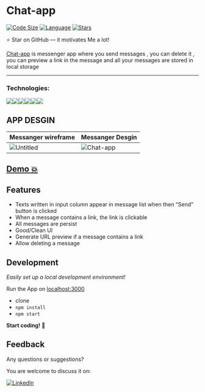 # Chat-app

[![Code Size](https://img.shields.io/github/languages/code-size/aymenouer/Chat-app)](https://img.shields.io/github/languages/top/aymenouer/Chat-app)
[![Language](https://img.shields.io/github/languages/top/aymenouer/Chat-app)](https://img.shields.io/github/languages/top/aymenouer/Chat-app)
[![Stars](https://img.shields.io/github/stars/aymenouer/Chat-app?style=social)](https://img.shields.io/github/stars/aymenouer/Chat-app?style=social)


:star: Star on GitHub — it motivates Me a lot!

[Chat-app](https://serene-carson-7270c4.netlify.app/) is messenger app where you send messages , you can delete it , you can preview a link in the message and all your messages are stored in local storage

---
<h3>Technologies:</h3>
<a href="https://reactjs.org/"><img src="https://img.shields.io/badge/-React-313131?style=flat-square&labelColor=313131&logo=react&logoColor=white&color=313131"></img></a><a href="https://www.w3schools.com/html/html_intro.asp"><img src="https://img.shields.io/badge/-HTML5-313131?style=flat-square&labelColor=313131&logo=html5&logoColor=white&color=313131"></img></a><a href="https://www.w3schools.com/css/css_intro.asp"><img src="https://img.shields.io/badge/-CSS3-313131?style=flat-square&labelColor=313131&logo=css3&logoColor=white&color=313131"></img></a><a href="https://www.typescriptlang.org/"><img src="https://img.shields.io/badge/-Typescript-313131?style=flat-square&labelColor=313131&logo=Typescript&logoColor=white&color=313131"></img></a><a href="https://mui.com/"><img src="https://img.shields.io/badge/-MaterialUi-313131?style=flat-square&labelColor=313131&logo=mui&logoColor=white&color=313131"></img></a><a href="https://code.visualstudio.com"><img src="https://img.shields.io/badge/-Visual Studio Code-313131?style=flat-square&labelColor=313131&logo=visual-studio-code&logoColor=white&color=313131"></img></a>

<!-- App DESGIN  -->
## APP DESGIN 
|Messanger wireframe|Messanger Desgin|
| --- | --- |
|![Untitled](https://user-images.githubusercontent.com/49178153/160254388-089e42d2-b15b-4791-983c-bcf86442d3ff.png)   |![Chat-app](https://user-images.githubusercontent.com/49178153/160273604-132a7aa4-5bbc-4499-959f-08e0130501bd.png) |

## [Demo 💥](https://serene-carson-7270c4.netlify.app/)

## Features

- Texts written in input column appear in message list when then “Send” button is clicked
- When a message contains a link, the link is clickable
- All messages are persist
- Good/Clean UI
- Generate URL preview if a message contains a link
- Allow deleting a message


## Development

_Easily set up a local development environment!_

Run the App on [localhost:3000](http://localhost:3000)

- clone
- `npm install`
- `npm start`

**Start coding!** 🎉
<br/>

## Feedback 
Any questions or suggestions?

You are welcome to discuss it on:

[![LinkedIn](https://img.shields.io/badge/LinkedIn-0077B5?style=for-the-badge&logo=linkedin&logoColor=white)](https://www.linkedin.com/in/aymen-ouerghi-249632146/)

<br/>
<br/>





